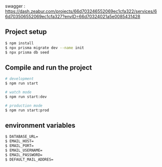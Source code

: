 


swagger : https://dash.zeabur.com/projects/66d703246552069ec1cfa322/services/66d703506552069ec1cfa327?envID=66d70324021a5e0085431428

## Project setup

```bash
$ npm install
$ npx prisma migrate dev --name init
$ npx prisma db seed
```

## Compile and run the project

```bash
# development
$ npm run start

# watch mode
$ npm run start:dev

# production mode
$ npm run start:prod
```

## environment variables

```bash
$ DATABASE_URL=
$ EMAIL_HOST=
$ EMAIL_PORT=
$ EMAIL_USERNAME=
$ EMAIL_PASSWORD=
$ DEFAULT_MAIL_ADDRES=
```